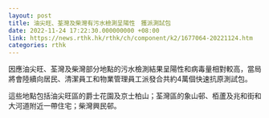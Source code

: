 ```yaml
---
layout: post
title: 油尖旺、荃灣及柴灣有污水檢測呈陽性　獲派測試包
date: 2022-11-24 17:22:30.000000000 +08:00
link: https://news.rthk.hk/rthk/ch/component/k2/1677064-20221124.htm
categories: rthk
---
```


因應油尖旺、荃灣及柴灣部分地點的污水檢測結果呈陽性和病毒量相對較高，當局將會陸續向居民、清潔員工和物業管理員工派發合共約4萬個快速抗原測試包。

這些地點包括油尖旺區的爵士花園及京士柏山；荃灣區的象山邨、栢蘆及兆和街和大河道附近一帶住宅；柴灣興民邨。
